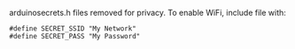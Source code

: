 arduinosecrets.h files removed for privacy.
To enable WiFi, include file with:
```
#define SECRET_SSID "My Network"
#define SECRET_PASS "My Password"
```

